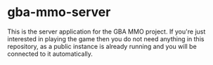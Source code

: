 # gba-mmo-server

This is the server application for the GBA MMO project. If you're just interested in playing the game
then you do not need anything in this repository, as a public instance is already running and you
will be connected to it automatically.

